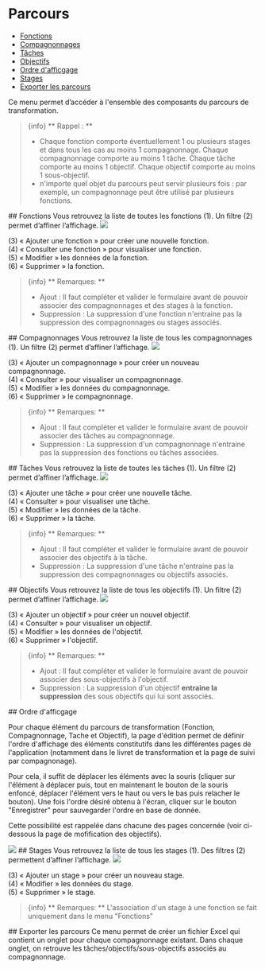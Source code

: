 # Parcours

- [Fonctions](#fonctions)
- [Compagnonnages](#compagnonnages)
- [Tâches](#taches)
- [Objectifs](#objectifs)
- [Ordre d'afficgage](#ordre-affichage)
- [Stages](#stages)
- [Exporter les parcours](#export_parcours)

Ce menu permet d’accéder à l'ensemble des composants du parcours de transformation.

> {info} **  Rappel : ** 
> - Chaque fonction comporte éventuellement 1 ou plusieurs stages et dans tous les cas au moins 1 compagnonnage. Chaque compagnonnage comporte au moins 1 tâche. Chaque tâche comporte au moins 1 objectif. Chaque objectif comporte au moins 1 sous-objectif.
> - n'importe quel objet du parcours peut servir plusieurs fois : par exemple, un compagnonnage peut être utilisé par plusieurs fonctions.

<a name="fonctions">
## Fonctions
Vous retrouvez la liste de toutes les fonctions (1). Un filtre (2) permet d’affiner l’affichage.

<img src="{{ url(asset('docs/images/' . env('DOC_VERSION') . '/parcours/liste_fonctions.png' )) }}">

(3) « Ajouter une fonction » pour créer une nouvelle fonction.  
(4) « Consulter une fonction » pour visualiser une fonction.  
(5) « Modifier » les données de la fonction.  
(6) « Supprimer » la fonction.  

> {info} ** Remarques: **
> - Ajout : Il faut compléter et valider le formulaire avant de pouvoir associer des compagnonnages et des stages à la fonction.
> - Suppression : La suppression d'une fonction n'entraine pas la suppression des compagnonnages ou stages associés.

<a name="compagnonnages">
## Compagnonnages
Vous retrouvez la liste de tous les compagnonnages (1). Un filtre (2) permet d’affiner l’affichage.

<img src="{{ url(asset('docs/images/' . env('DOC_VERSION') . '/parcours/liste_comps.png' )) }}">

(3) « Ajouter un compagnonnage » pour créer un nouveau compagnonnage.  
(4) « Consulter » pour visualiser un compagnonnage.  
(5) « Modifier » les données du compagnonnage.  
(6) « Supprimer » le compagnonnage.

> {info} ** Remarques: **
> - Ajout : Il faut compléter et valider le formulaire avant de pouvoir associer des tâches au compagnonnage.
> - Suppression : La suppression d'un compagnonnage n'entraine pas la suppression des fonctions ou tâches associées.


<a name="taches">
## Tâches
Vous retrouvez la liste de toutes les tâches (1). Un filtre (2) permet d’affiner l’affichage.

<img src="{{ url(asset('docs/images/' . env('DOC_VERSION') . '/parcours/liste_taches.png' )) }}">

(3) « Ajouter une tâche » pour créer une nouvelle tâche.  
(4) « Consulter » pour visualiser une tâche.  
(5) « Modifier » les données de la tâche.  
(6) « Supprimer » la tâche.


> {info} ** Remarques: **
> - Ajout : Il faut compléter et valider le formulaire avant de pouvoir associer des objectifs à la tâche.
> - Suppression : La suppression d'une tâche n'entraine pas la suppression des compagnonnages ou objectifs associés.

<a name="objectifs">
## Objectifs
Vous retrouvez la liste de tous les objectifs (1). Un filtre (2) permet d’affiner l’affichage.

<img src="{{ url(asset('docs/images/' . env('DOC_VERSION') . '/parcours/liste_objectifs.png' )) }}">

(3) « Ajouter un objectif » pour créer un nouvel objectif.  
(4) « Consulter » pour visualiser un objectif.  
(5) « Modifier » les données de l'objectif.  
(6) « Supprimer » l'objectif.

> {info} ** Remarques: **
> - Ajout : Il faut compléter et valider le formulaire avant de pouvoir associer des sous-objectifs à l'objectif.
> - Suppression : La suppression d'un objectif **entraine la suppression** des sous objectifs qui lui sont associés.

<a name="ordre-affichage">
## Ordre d'afficgage

Pour chaque élément du parcours de transformation (Fonction, Compagnonnage, Tache et Objectif), la page d'édition permet de
définir l'ordre d'affichage des éléments constitutifs dans les différentes pages de l'application (notamment dans le livret
de transformation et la page de suivi par compagnonage).

Pour cela, il suffit de déplacer les éléments avec la souris (cliquer sur l'élément à déplacer puis, tout en maintenant le
bouton de la souris enfoncé, déplacer l'élément vers le haut ou vers le bas puis relacher le bouton).
Une fois l'ordre désiré obtenu à l'écran, cliquer sur le bouton "Enregistrer" pour sauvegarder l'ordre en base de donnée.  

Cette possibilité est rappelée dans chacune des pages concernée (voir ci-dessous la page de mofification des objectifs).  

<img src="{{ url(asset('docs/images/' . env('DOC_VERSION') . '/parcours/modification-ordre-elements-du-parcours.png' )) }}">

<a name="stages">
## Stages
Vous retrouvez la liste de tous les stages (1). Des filtres (2) permettent d’affiner l’affichage.

<img src="{{ url(asset('docs/images/' . env('DOC_VERSION') . '/parcours/liste_stages.png' )) }}">

(3) « Ajouter un stage » pour créer un nouveau stage.  
(4) « Modifier » les données du stage.  
(5) « Supprimer » le stage.

> {info} ** Remarques: **
> L'association d'un stage à une fonction se fait uniquement dans le menu "Fonctions"



<a name="export_parcours">
## Exporter les parcours
Ce menu permet de créer un fichier Excel qui contient un onglet pour chaque compagnonnage existant. Dans chaque onglet, on retrouve les tâches/objectifs/sous-objectifs associés au compagnonnage.


